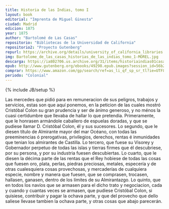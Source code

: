 ```yaml
---
title: Historia de las Indias, tomo I
layout: book
editorial: "Imprenta de Miguel Ginesta"
ciudad: Madrid
edicion: 1875
year: 1875
author: "Bartolomé de Las Casas"
repositorio: "Bibliotecas de la Universidad de California"
repositorio2: "Proyecto Gutenberg"
repurl: https://archive.org/details/university_of_california_libraries
img: Bartolome_de_las_casas_historias_de_las_indias_tomo_1-MOREL.jpg
descarga: https://ia802706.us.archive.org/31/items/historiaindias01casarich/historiaindias01casarich_bw.pdf
epub: http://www.gutenberg.org/ebooks/49298.epub.images?session_id=56b234db0ded45306dce8647c8c495be5425c064
comprar: https://www.amazon.com/gp/search/ref=as_li_qf_sp_sr_tl?ie=UTF8&tag=morelcoop-20&keywords=bartolomé de las casas&index=aps&camp=1789&creative=9325&linkCode=ur2&linkId=1df54a1357b17ec9e837e5e990d3dfbb
periodo: "Colonial"
---
```

{% include JB/setup %}

Las mercedes que pidió para en remuneracion de sus peligros, trabajos y servicios, estas son que aquí ponemos, en la peticion de las cuales mostró Cristóbal Colon su gran prudencia y ser de ánimo generoso, y no ménos la cuasi certidumbre que llevaba de hallar lo que pretendia. Primeramente, que le honrasen armándole caballero de espuelas doradas, y que se pudiese llamar D. Cristóbal Colon, él y sus sucesores. Lo segundo, que le diesen título de Almirante mayor del mar Océano, con todas las preeminencias ó prerogativas, privilegios, derechos, rentas é inmunidades que tenian los almirantes de Castilla. Lo tercero, que fuese su Visorey y Gobernador perpetuo de todas las islas y tierras firmes que él descubriese, por su persona, y por su industria fuesen descubiertas. Lo cuarto, que le diesen la décima parte de las rentas que el Rey hobiese de todas las cosas que fuesen oro, plata, perlas, piedras preciosas, metales, especería y de otras cualesquiera cosas provechosas, y mercaderías de cualquiera especie, nombre y manera que fuesen, que se comprasen, trocasen, hallasen, ganasen, dentro de los límites de su Almirantazgo. Lo quinto, que en todos los navíos que se armasen para el dicho trato y negociacion, cada y cuando y cuantas veces se armasen, que pudiese Cristóbal Colon, si quisiese, contribuir y pagar la ochava parte, y que del provecho que dello saliese llevase tambien la ochava parte, y otras cosas que abajo parecerán. 
